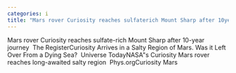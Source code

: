```yaml
---
categories: i
title: "Mars rover Curiosity reaches sulfaterich Mount Sharp after 10year journey  The Register"
---
```

Mars rover Curiosity reaches sulfate-rich Mount Sharp after 10-year journey&nbsp;&nbsp;The RegisterCuriosity Arrives in a Salty Region of Mars. Was it Left Over From a Dying Sea?&nbsp;&nbsp;Universe TodayNASA"s Curiosity Mars rover reaches long-awaited salty region&nbsp;&nbsp;Phys.orgCuriosity Mars 